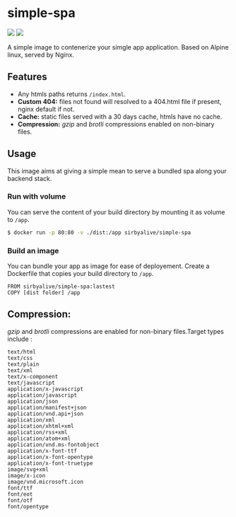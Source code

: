 # simple-spa

![](https://img.shields.io/badge/sirbyalive%2Fsimple--spa-0d1117?logo=github&logoColor=white&link=https%3A%2F%2Fgithub.com%2FSirbyAlive%2Fsimple-spa) 
![](https://img.shields.io/badge/sirbyalive%2Fsimple--spa-1D63ED?logo=docker&logoColor=white&link=https%3A%2F%2Fhub.docker.com%2Frepository%2Fdocker%2Fsirbyalive%2Fsimple-spa)

A simple image to contenerize your simgle app application. Based on Alpine linux, served by Nginx.

## Features
- Any htmls paths returns `/index.html`.
- **Custom 404:** files not found will resolved to a 404.html file if present, nginx default if not.
- **Cache:** static files served with a 30 days cache, htmls have no cache.
- **Compression:** *gzip* and *brotli* compressions enabled on non-binary files.

## Usage
This image aims at giving a simple mean to serve a bundled spa along your backend stack.

### Run with volume
You can serve the content of your build directory by mounting it as volume to `/app`.
```bash
$ docker run -p 80:80 -v ./dist:/app sirbyalive/simple-spa
```

### Build an image
You can bundle your app as image for ease of deployement. Create a Dockerfile that copies your build directory to `/app`.
```docker
FROM sirbyalive/simple-spa:lastest
COPY [dist folder] /app
```

## Compression:
*gzip* and *brotli* compressions are enabled for non-binary files.Target types include :
```
text/html
text/css
text/plain
text/xml
text/x-component
text/javascript
application/x-javascript
application/javascript
application/json
application/manifest+json
application/vnd.api+json
application/xml
application/xhtml+xml
application/rss+xml
application/atom+xml
application/vnd.ms-fontobject
application/x-font-ttf
application/x-font-opentype
application/x-font-truetype
image/svg+xml
image/x-icon
image/vnd.microsoft.icon
font/ttf
font/eot
font/otf
font/opentype
```
